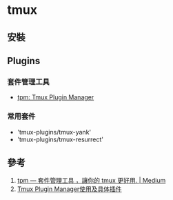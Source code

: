 # tmux 

## 安裝

## Plugins
### 套件管理工具
- [tpm: Tmux Plugin Manager](https://github.com/tmux-plugins/tpm)

### 常用套件
- 'tmux-plugins/tmux-yank'
- 'tmux-plugins/tmux-resurrect'

## 參考
1. [tpm — 套件管理工具 ，讓你的 tmux 更好用. | Medium](https://tinyurl.com/2dp8vbp2)
2. [Tmux Plugin Manager使用及具体插件](https://www.cnblogs.com/hongdada/p/13528984.html)
